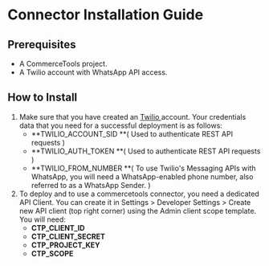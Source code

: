# Connector Installation Guide

## Prerequisites

* A CommerceTools project.
* A Twilio account with WhatsApp API access.

## How to Install

1. Make sure that you have created an [Twilio ](https://www.twilio.com/)account. Your credentials data that you need for a successful deployment is as follows:
   * **TWILIO_ACCOUNT_SID **( Used to authenticate REST API requests )
   * **TWILIO_AUTH_TOKEN **( Used to authenticate REST API requests )
   * **TWILIO_FROM_NUMBER **( To use Twilio's Messaging APIs with WhatsApp, you will need a WhatsApp-enabled phone number, also referred to as a WhatsApp Sender. )
2. To deploy and to use a commercetools connector, you need a dedicated API Client. You can create it in Settings > Developer Settings > Create new API client (top right corner) using the Admin client scope template. You will need:
   * **CTP_CLIENT_ID**
   * **CTP_CLIENT_SECRET**
   * **CTP_PROJECT_KEY**
   * **CTP_SCOPE**
